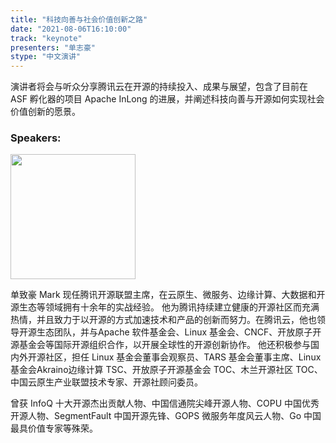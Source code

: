 ```yaml
---
title: "科技向善与社会价值创新之路"
date: "2021-08-06T16:10:00"
track: "keynote"
presenters: "单志豪"
stype: "中文演讲"
---
```

演讲者将会与听众分享腾讯云在开源的持续投入、成果与展望，包含了目前在 ASF 孵化器的项目 Apache InLong 的进展，并阐述科技向善与开源如何实现社会价值创新的愿景。

### Speakers:

<img src="images/speaker/Mark-Shan.png" width="200"/>


单致豪 Mark 现任腾讯开源联盟主席，在云原生、微服务、边缘计算、大数据和开源生态等领域拥有十余年的实战经验。 他为腾讯持续建立健康的开源社区而充满热情，并且致力于以开源的方式加速技术和产品的创新而努力。在腾讯云，他也领导开源生态团队，并与Apache 软件基金会、Linux 基金会、CNCF、开放原子开源基金会等国际开源组织合作，以开展全球性的开源创新协作。 他还积极参与国内外开源社区，担任 Linux 基金会董事会观察员、TARS 基金会董事主席、Linux 基金会Akraino边缘计算 TSC、开放原子开源基金会 TOC、木兰开源社区 TOC、中国云原生产业联盟技术专家、开源社顾问委员。

曾获 InfoQ 十大开源杰出贡献人物、中国信通院尖峰开源人物、COPU 中国优秀开源人物、SegmentFault 中国开源先锋、GOPS 微服务年度风云人物、Go 中国最具价值专家等殊荣。


